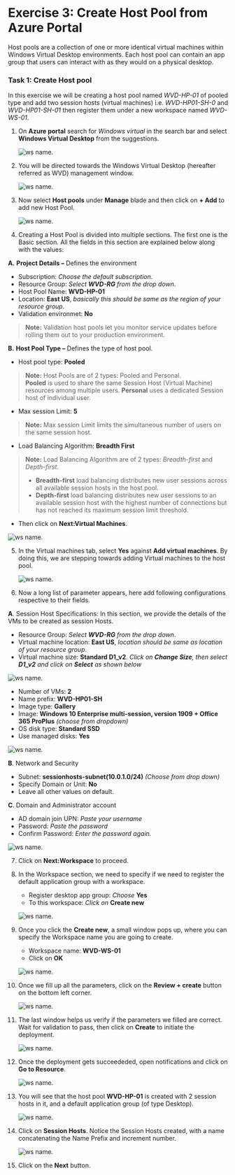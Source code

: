 # **Exercise 3: Create Host Pool from Azure Portal** 

 
Host pools are a collection of one or more identical virtual machines within Windows Virtual Desktop environments. Each host pool can contain an app group that users can interact with as they would on a physical desktop. 
 
### **Task 1: Create Host pool**

In this exercise we will be creating a host pool named *WVD-HP-01* of pooled type and add two session hosts (virtual machines) i.e. *WVD-HP01-SH-0* and *WVD-HP01-SH-01*  then register them under a new workspace named *WVD-WS-01*.

1. On **Azure portal** search for *Windows virtual* in the search bar and select **Windows Virtual Desktop** from the suggestions.

   ![ws name.](media/a109.png)
 

2. You will be directed towards the Windows Virtual Desktop (hereafter referred as WVD) management window.  

   ![ws name.](media/64.png)


3. Now select **Host pools** under **Manage** blade and then click on **+ Add** to add new Host Pool.

   ![ws name.](media/z.png)


4. Creating a Host Pool is divided into multiple sections. The first one is the Basic section. All the fields in this section are explained below along with the values: 

 **A.** **Project Details –** Defines the environment 

   - Subscription: *Choose the default subscription*.
   - Resource Group: *Select **WVD-RG** from the drop down*.
   - Host Pool Name: **WVD-HP-01**
   - Location: **East US**, *basically this should be same as the region of your resource group*.      
   - Validation environmet: **No**
      
   >**Note:** Validation host pools let you monitor service updates before rolling them out to your production environment.
            
            
 **B.** **Host Pool Type –** Defines the type of host pool. 

   - Host pool type: **Pooled** 
      
   >**Note:** Host Pools are of 2 types: Pooled and Personal.  
   > **Pooled** is used to share the same Session Host (Virtual Machine) resources among multiple users.
   > **Personal** uses a dedicated Session host of individual user.

   - Max session Limit: **5**
      
   >**Note:** Max session Limit limits the simultaneous number of users on the same session host.
     
   - Load Balancing Algorithm: **Breadth First**
      
   >**Note:** Load Balancing Algorithm are of 2 types: *Breadth-first* and *Depth-first*. 
   > - **Breadth-first** load balancing distributes new user sessions across all available session hosts in the host pool. 
   > - **Depth-first** load balancing distributes new user sessions to an available session host with the highest number of connections but has not reached its maximum session limit threshold.
     
   - Then click on **Next:Virtual Machines**.
          
   ![ws name.](media/a1.png)  

5. In the Virtual machines tab, select **Yes** against **Add virtual machines**. By doing this, we are stepping towards adding Virtual machines to the host pool. 

   ![ws name.](media/66.png)

6. Now a long list of parameter appears, here add following configurations respective to their fields. 

  **A**. Session Host Specifications: In this section, we provide the details of the VMs to be created as session Hosts.    

   - Resource Group: *Select **WVD-RG** from the drop down*.
   - Virtual machine location: **East US**, *location should be same as location of your resource group*.
   - Virtual machine size: **Standard D1_v2**. *Click on **Change Size**, then select **D1_v2** and click on **Select** as shown below*
   
   ![ws name.](media/65.png)

   - Number of VMs: **2**   
   - Name prefix: **WVD-HP01-SH** 
   - Image type: **Gallery**
   - Image: **Windows 10 Enterprise multi-session, version 1909 + Office 365 ProPlus** *(choose from dropdown)* 
   - OS disk type: **Standard SSD**
   - Use managed disks: **Yes**
   
   ![ws name.](media/a8.png)
   
   
  **B**. Network and Security 
  
   - Subnet: **sessionhosts-subnet(10.0.1.0/24)** *(Choose from drop down)*
   - Specify Domain or Unit: **No**
   - Leave all other values on default.
  
 
  **C**. Domain and Administrator account  
  
   - AD domain join UPN: *Paste your username* **<inject key="AzureAdUserEmail" />**
   - Password: *Paste the password* **<inject key="AzureAdUserPassword" />**
   - Confirm Password: *Enter the password again.*

   ![ws name.](media/87.png)
   
7. Click on **Next:Workspace** to proceed. 

8. In the Workspace section, we need to specify if we need to register the default application group with a workspace. 

   - Register desktop app group: *Choose* **Yes** 
   - To this workspace: *Click on* **Create new**

   ![ws name.](media/67.png)
   
9. Once you click the **Create new**, a small window pops up, where you can specify the Workspace name you are going to create.  

   - Workspace name: **WVD-WS-01** 
   - Click on **OK**
     
   ![ws name.](media/68.png) 

10. Once we fill up all the parameters, click on the  **Review + create** button on the bottom left corner. 

    ![ws name.](media/69.png)


11. The last window helps us verify if the parameters we filled are correct. Wait for validation to pass, then click on **Create** to initiate the deployment. 

    ![ws name.](media/70.png)


12. Once the deployment gets succeededed, open notifications and click on **Go to Resource**.  

    ![ws name.](media/71.png)

13. You will see that the host pool **WVD-HP-01** is created with 2 session hosts in it, and a default application group (of type Desktop).  

    ![ws name.](media/85.png)


14. Click on **Session Hosts**. Notice the Session Hosts created, with a name concatenating the Name Prefix and increment number. 

    ![ws name.](media/86.png)

15. Click on the **Next** button.  

